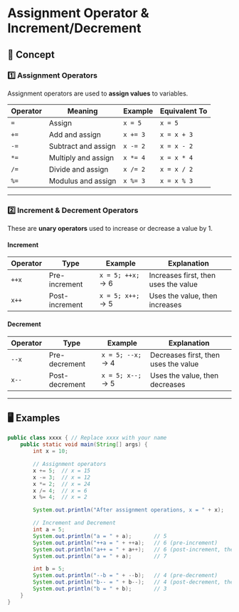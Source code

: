 # Assignment Operator & Increment/Decrement

## 📘 Concept

### 1️⃣ Assignment Operators
Assignment operators are used to **assign values** to variables.

| Operator | Meaning                     | Example            | Equivalent To   |
|----------|----------------------------|-------------------|----------------|
| `=`      | Assign                     | `x = 5`           | `x = 5`        |
| `+=`     | Add and assign             | `x += 3`          | `x = x + 3`    |
| `-=`     | Subtract and assign        | `x -= 2`          | `x = x - 2`    |
| `*=`     | Multiply and assign        | `x *= 4`          | `x = x * 4`    |
| `/=`     | Divide and assign          | `x /= 2`          | `x = x / 2`    |
| `%=`     | Modulus and assign         | `x %= 3`          | `x = x % 3`    |

---

### 2️⃣ Increment & Decrement Operators
These are **unary operators** used to increase or decrease a value by 1.

#### Increment
| Operator | Type       | Example | Explanation                  |
|----------|-----------|---------|------------------------------|
| `++x`    | Pre-increment  | `x = 5; ++x;` → 6 | Increases first, then uses the value |
| `x++`    | Post-increment | `x = 5; x++;` → 5 | Uses the value, then increases |

#### Decrement
| Operator | Type       | Example | Explanation                  |
|----------|-----------|---------|------------------------------|
| `--x`    | Pre-decrement  | `x = 5; --x;` → 4 | Decreases first, then uses the value |
| `x--`    | Post-decrement | `x = 5; x--;` → 5 | Uses the value, then decreases |

---

## 🖥️ Examples

```java
public class xxxx { // Replace xxxx with your name
    public static void main(String[] args) {
        int x = 10;

        // Assignment operators
        x += 5;  // x = 15
        x -= 3;  // x = 12
        x *= 2;  // x = 24
        x /= 4;  // x = 6
        x %= 4;  // x = 2

        System.out.println("After assignment operations, x = " + x);

        // Increment and Decrement
        int a = 5;
        System.out.println("a = " + a);       // 5
        System.out.println("++a = " + ++a);   // 6 (pre-increment)
        System.out.println("a++ = " + a++);   // 6 (post-increment, then a=7)
        System.out.println("a = " + a);       // 7

        int b = 5;
        System.out.println("--b = " + --b);   // 4 (pre-decrement)
        System.out.println("b-- = " + b--);   // 4 (post-decrement, then b=3)
        System.out.println("b = " + b);       // 3
    }
}


